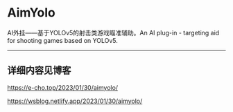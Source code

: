 # AimYolo
AI外挂——基于YOLOv5的射击类游戏瞄准辅助。An AI plug-in - targeting aid for shooting games based on YOLOv5.

---
## 详细内容见博客
https://e-cho.top/2023/01/30/aimyolo/  

https://wsblog.netlify.app/2023/01/30/aimyolo/
